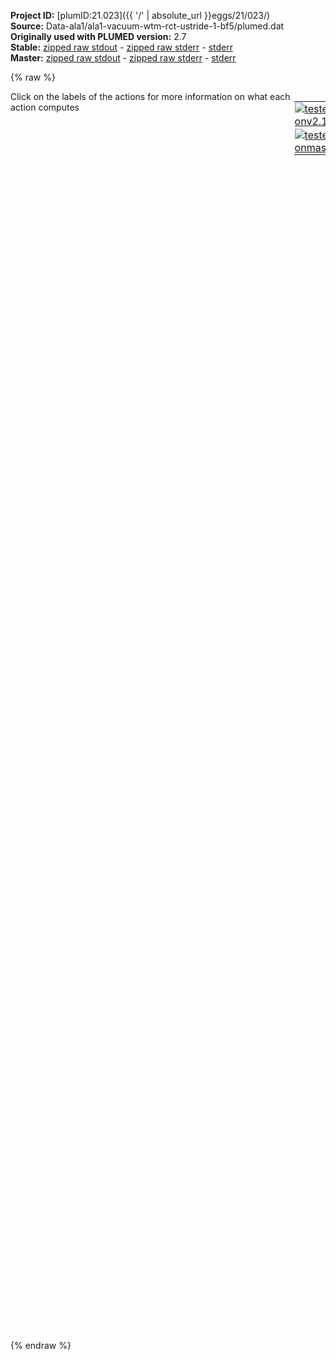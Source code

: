 **Project ID:** [plumID:21.023]({{ '/' | absolute_url }}eggs/21/023/)  
**Source:** Data-ala1/ala1-vacuum-wtm-rct-ustride-1-bf5/plumed.dat  
**Originally used with PLUMED version:** 2.7  
**Stable:** [zipped raw stdout](plumed.dat.plumed.stdout.txt.zip) - [zipped raw stderr](plumed.dat.plumed.stderr.txt.zip) - [stderr](plumed.dat.plumed.stderr)  
**Master:** [zipped raw stdout](plumed.dat.plumed_master.stdout.txt.zip) - [zipped raw stderr](plumed.dat.plumed_master.stderr.txt.zip) - [stderr](plumed.dat.plumed_master.stderr)  

{% raw %}
<div style="width: 100%; float:left">
<div style="width: 90%; float:left" id="value_details_data/Data-ala1/ala1-vacuum-wtm-rct-ustride-1-bf5/plumed.dat"> Click on the labels of the actions for more information on what each action computes </div>
<div style="width: 10%; float:left"><table><tr><td style="padding:1px"><a href="plumed.dat.plumed.stderr"><img src="https://img.shields.io/badge/v2.10-passing-green.svg" alt="tested onv2.10" /></a></td></tr><tr><td style="padding:1px"><a href="plumed.dat.plumed_master.stderr"><img src="https://img.shields.io/badge/master-passing-green.svg" alt="tested onmaster" /></a></td></tr></table></div></div>
<pre style="width=97%;">
<b name="data/Data-ala1/ala1-vacuum-wtm-rct-ustride-1-bf5/plumed.datenergy" onclick='showPath("data/Data-ala1/ala1-vacuum-wtm-rct-ustride-1-bf5/plumed.dat","data/Data-ala1/ala1-vacuum-wtm-rct-ustride-1-bf5/plumed.datenergy","data/Data-ala1/ala1-vacuum-wtm-rct-ustride-1-bf5/plumed.datenergy","black")'>energy</b><span style="display:none;" id="data/Data-ala1/ala1-vacuum-wtm-rct-ustride-1-bf5/plumed.datenergy">The ENERGY action with label <b>energy</b> calculates the following quantities:<table  align="center" frame="void" width="95%" cellpadding="5%"><tr><td width="5%"><b> Quantity </b>  </td><td width="5%"><b> Type </b>  </td><td><b> Description </b> </td></tr><tr><td width="5%">energy</td><td width="5%"><font color="black">scalar</font></td><td>the internal energy</td></tr></table></span>:   <span class="plumedtooltip" style="color:green">ENERGY<span class="right">Calculate the total potential energy of the simulation box. <a href="https://www.plumed.org/doc-master/user-doc/html/_e_n_e_r_g_y.html" style="color:green">More details</a><i></i></span></span>
<b name="data/Data-ala1/ala1-vacuum-wtm-rct-ustride-1-bf5/plumed.datphi" onclick='showPath("data/Data-ala1/ala1-vacuum-wtm-rct-ustride-1-bf5/plumed.dat","data/Data-ala1/ala1-vacuum-wtm-rct-ustride-1-bf5/plumed.datphi","data/Data-ala1/ala1-vacuum-wtm-rct-ustride-1-bf5/plumed.datphi","black")'>phi</b><span style="display:none;" id="data/Data-ala1/ala1-vacuum-wtm-rct-ustride-1-bf5/plumed.datphi">The TORSION action with label <b>phi</b> calculates the following quantities:<table  align="center" frame="void" width="95%" cellpadding="5%"><tr><td width="5%"><b> Quantity </b>  </td><td width="5%"><b> Type </b>  </td><td><b> Description </b> </td></tr><tr><td width="5%">phi</td><td width="5%"><font color="black">scalar</font></td><td>the TORSION involving these atoms</td></tr></table></span>:      <span class="plumedtooltip" style="color:green">TORSION<span class="right">Calculate a torsional angle. <a href="https://www.plumed.org/doc-master/user-doc/html/_t_o_r_s_i_o_n.html" style="color:green">More details</a><i></i></span></span> <span class="plumedtooltip">ATOMS<span class="right">the four atoms involved in the torsional angle<i></i></span></span>=5,7,9,15    <span class="plumedtooltip">NOPBC<span class="right"> ignore the periodic boundary conditions when calculating distances<i></i></span></span>
<b name="data/Data-ala1/ala1-vacuum-wtm-rct-ustride-1-bf5/plumed.datpsi" onclick='showPath("data/Data-ala1/ala1-vacuum-wtm-rct-ustride-1-bf5/plumed.dat","data/Data-ala1/ala1-vacuum-wtm-rct-ustride-1-bf5/plumed.datpsi","data/Data-ala1/ala1-vacuum-wtm-rct-ustride-1-bf5/plumed.datpsi","black")'>psi</b><span style="display:none;" id="data/Data-ala1/ala1-vacuum-wtm-rct-ustride-1-bf5/plumed.datpsi">The TORSION action with label <b>psi</b> calculates the following quantities:<table  align="center" frame="void" width="95%" cellpadding="5%"><tr><td width="5%"><b> Quantity </b>  </td><td width="5%"><b> Type </b>  </td><td><b> Description </b> </td></tr><tr><td width="5%">psi</td><td width="5%"><font color="black">scalar</font></td><td>the TORSION involving these atoms</td></tr></table></span>:      <span class="plumedtooltip" style="color:green">TORSION<span class="right">Calculate a torsional angle. <a href="https://www.plumed.org/doc-master/user-doc/html/_t_o_r_s_i_o_n.html" style="color:green">More details</a><i></i></span></span> <span class="plumedtooltip">ATOMS<span class="right">the four atoms involved in the torsional angle<i></i></span></span>=7,9,15,17   <span class="plumedtooltip">NOPBC<span class="right"> ignore the periodic boundary conditions when calculating distances<i></i></span></span>
<b name="data/Data-ala1/ala1-vacuum-wtm-rct-ustride-1-bf5/plumed.dattheta" onclick='showPath("data/Data-ala1/ala1-vacuum-wtm-rct-ustride-1-bf5/plumed.dat","data/Data-ala1/ala1-vacuum-wtm-rct-ustride-1-bf5/plumed.dattheta","data/Data-ala1/ala1-vacuum-wtm-rct-ustride-1-bf5/plumed.dattheta","black")'>theta</b><span style="display:none;" id="data/Data-ala1/ala1-vacuum-wtm-rct-ustride-1-bf5/plumed.dattheta">The TORSION action with label <b>theta</b> calculates the following quantities:<table  align="center" frame="void" width="95%" cellpadding="5%"><tr><td width="5%"><b> Quantity </b>  </td><td width="5%"><b> Type </b>  </td><td><b> Description </b> </td></tr><tr><td width="5%">theta</td><td width="5%"><font color="black">scalar</font></td><td>the TORSION involving these atoms</td></tr></table></span>:    <span class="plumedtooltip" style="color:green">TORSION<span class="right">Calculate a torsional angle. <a href="https://www.plumed.org/doc-master/user-doc/html/_t_o_r_s_i_o_n.html" style="color:green">More details</a><i></i></span></span> <span class="plumedtooltip">ATOMS<span class="right">the four atoms involved in the torsional angle<i></i></span></span>=6,5,7,9     <span class="plumedtooltip">NOPBC<span class="right"> ignore the periodic boundary conditions when calculating distances<i></i></span></span>
<b name="data/Data-ala1/ala1-vacuum-wtm-rct-ustride-1-bf5/plumed.datd1" onclick='showPath("data/Data-ala1/ala1-vacuum-wtm-rct-ustride-1-bf5/plumed.dat","data/Data-ala1/ala1-vacuum-wtm-rct-ustride-1-bf5/plumed.datd1","data/Data-ala1/ala1-vacuum-wtm-rct-ustride-1-bf5/plumed.datd1","black")'>d1</b><span style="display:none;" id="data/Data-ala1/ala1-vacuum-wtm-rct-ustride-1-bf5/plumed.datd1">The DISTANCE action with label <b>d1</b> calculates the following quantities:<table  align="center" frame="void" width="95%" cellpadding="5%"><tr><td width="5%"><b> Quantity </b>  </td><td width="5%"><b> Type </b>  </td><td><b> Description </b> </td></tr><tr><td width="5%">d1</td><td width="5%"><font color="black">scalar</font></td><td>the DISTANCE between this pair of atoms</td></tr></table></span>:       <span class="plumedtooltip" style="color:green">DISTANCE<span class="right">Calculate the distance between a pair of atoms. <a href="https://www.plumed.org/doc-master/user-doc/html/_d_i_s_t_a_n_c_e.html" style="color:green">More details</a><i></i></span></span> <span class="plumedtooltip">ATOMS<span class="right">the pair of atom that we are calculating the distance between<i></i></span></span>=2,5        <span class="plumedtooltip">NOPBC<span class="right"> ignore the periodic boundary conditions when calculating distances<i></i></span></span>
<b name="data/Data-ala1/ala1-vacuum-wtm-rct-ustride-1-bf5/plumed.datd2" onclick='showPath("data/Data-ala1/ala1-vacuum-wtm-rct-ustride-1-bf5/plumed.dat","data/Data-ala1/ala1-vacuum-wtm-rct-ustride-1-bf5/plumed.datd2","data/Data-ala1/ala1-vacuum-wtm-rct-ustride-1-bf5/plumed.datd2","black")'>d2</b><span style="display:none;" id="data/Data-ala1/ala1-vacuum-wtm-rct-ustride-1-bf5/plumed.datd2">The DISTANCE action with label <b>d2</b> calculates the following quantities:<table  align="center" frame="void" width="95%" cellpadding="5%"><tr><td width="5%"><b> Quantity </b>  </td><td width="5%"><b> Type </b>  </td><td><b> Description </b> </td></tr><tr><td width="5%">d2</td><td width="5%"><font color="black">scalar</font></td><td>the DISTANCE between this pair of atoms</td></tr></table></span>:       <span class="plumedtooltip" style="color:green">DISTANCE<span class="right">Calculate the distance between a pair of atoms. <a href="https://www.plumed.org/doc-master/user-doc/html/_d_i_s_t_a_n_c_e.html" style="color:green">More details</a><i></i></span></span> <span class="plumedtooltip">ATOMS<span class="right">the pair of atom that we are calculating the distance between<i></i></span></span>=2,6        <span class="plumedtooltip">NOPBC<span class="right"> ignore the periodic boundary conditions when calculating distances<i></i></span></span>
<b name="data/Data-ala1/ala1-vacuum-wtm-rct-ustride-1-bf5/plumed.datd3" onclick='showPath("data/Data-ala1/ala1-vacuum-wtm-rct-ustride-1-bf5/plumed.dat","data/Data-ala1/ala1-vacuum-wtm-rct-ustride-1-bf5/plumed.datd3","data/Data-ala1/ala1-vacuum-wtm-rct-ustride-1-bf5/plumed.datd3","black")'>d3</b><span style="display:none;" id="data/Data-ala1/ala1-vacuum-wtm-rct-ustride-1-bf5/plumed.datd3">The DISTANCE action with label <b>d3</b> calculates the following quantities:<table  align="center" frame="void" width="95%" cellpadding="5%"><tr><td width="5%"><b> Quantity </b>  </td><td width="5%"><b> Type </b>  </td><td><b> Description </b> </td></tr><tr><td width="5%">d3</td><td width="5%"><font color="black">scalar</font></td><td>the DISTANCE between this pair of atoms</td></tr></table></span>:       <span class="plumedtooltip" style="color:green">DISTANCE<span class="right">Calculate the distance between a pair of atoms. <a href="https://www.plumed.org/doc-master/user-doc/html/_d_i_s_t_a_n_c_e.html" style="color:green">More details</a><i></i></span></span> <span class="plumedtooltip">ATOMS<span class="right">the pair of atom that we are calculating the distance between<i></i></span></span>=2,7        <span class="plumedtooltip">NOPBC<span class="right"> ignore the periodic boundary conditions when calculating distances<i></i></span></span>
<b name="data/Data-ala1/ala1-vacuum-wtm-rct-ustride-1-bf5/plumed.datd4" onclick='showPath("data/Data-ala1/ala1-vacuum-wtm-rct-ustride-1-bf5/plumed.dat","data/Data-ala1/ala1-vacuum-wtm-rct-ustride-1-bf5/plumed.datd4","data/Data-ala1/ala1-vacuum-wtm-rct-ustride-1-bf5/plumed.datd4","black")'>d4</b><span style="display:none;" id="data/Data-ala1/ala1-vacuum-wtm-rct-ustride-1-bf5/plumed.datd4">The DISTANCE action with label <b>d4</b> calculates the following quantities:<table  align="center" frame="void" width="95%" cellpadding="5%"><tr><td width="5%"><b> Quantity </b>  </td><td width="5%"><b> Type </b>  </td><td><b> Description </b> </td></tr><tr><td width="5%">d4</td><td width="5%"><font color="black">scalar</font></td><td>the DISTANCE between this pair of atoms</td></tr></table></span>:       <span class="plumedtooltip" style="color:green">DISTANCE<span class="right">Calculate the distance between a pair of atoms. <a href="https://www.plumed.org/doc-master/user-doc/html/_d_i_s_t_a_n_c_e.html" style="color:green">More details</a><i></i></span></span> <span class="plumedtooltip">ATOMS<span class="right">the pair of atom that we are calculating the distance between<i></i></span></span>=2,9        <span class="plumedtooltip">NOPBC<span class="right"> ignore the periodic boundary conditions when calculating distances<i></i></span></span>
<b name="data/Data-ala1/ala1-vacuum-wtm-rct-ustride-1-bf5/plumed.datd5" onclick='showPath("data/Data-ala1/ala1-vacuum-wtm-rct-ustride-1-bf5/plumed.dat","data/Data-ala1/ala1-vacuum-wtm-rct-ustride-1-bf5/plumed.datd5","data/Data-ala1/ala1-vacuum-wtm-rct-ustride-1-bf5/plumed.datd5","black")'>d5</b><span style="display:none;" id="data/Data-ala1/ala1-vacuum-wtm-rct-ustride-1-bf5/plumed.datd5">The DISTANCE action with label <b>d5</b> calculates the following quantities:<table  align="center" frame="void" width="95%" cellpadding="5%"><tr><td width="5%"><b> Quantity </b>  </td><td width="5%"><b> Type </b>  </td><td><b> Description </b> </td></tr><tr><td width="5%">d5</td><td width="5%"><font color="black">scalar</font></td><td>the DISTANCE between this pair of atoms</td></tr></table></span>:       <span class="plumedtooltip" style="color:green">DISTANCE<span class="right">Calculate the distance between a pair of atoms. <a href="https://www.plumed.org/doc-master/user-doc/html/_d_i_s_t_a_n_c_e.html" style="color:green">More details</a><i></i></span></span> <span class="plumedtooltip">ATOMS<span class="right">the pair of atom that we are calculating the distance between<i></i></span></span>=2,11       <span class="plumedtooltip">NOPBC<span class="right"> ignore the periodic boundary conditions when calculating distances<i></i></span></span>
<b name="data/Data-ala1/ala1-vacuum-wtm-rct-ustride-1-bf5/plumed.datd6" onclick='showPath("data/Data-ala1/ala1-vacuum-wtm-rct-ustride-1-bf5/plumed.dat","data/Data-ala1/ala1-vacuum-wtm-rct-ustride-1-bf5/plumed.datd6","data/Data-ala1/ala1-vacuum-wtm-rct-ustride-1-bf5/plumed.datd6","black")'>d6</b><span style="display:none;" id="data/Data-ala1/ala1-vacuum-wtm-rct-ustride-1-bf5/plumed.datd6">The DISTANCE action with label <b>d6</b> calculates the following quantities:<table  align="center" frame="void" width="95%" cellpadding="5%"><tr><td width="5%"><b> Quantity </b>  </td><td width="5%"><b> Type </b>  </td><td><b> Description </b> </td></tr><tr><td width="5%">d6</td><td width="5%"><font color="black">scalar</font></td><td>the DISTANCE between this pair of atoms</td></tr></table></span>:       <span class="plumedtooltip" style="color:green">DISTANCE<span class="right">Calculate the distance between a pair of atoms. <a href="https://www.plumed.org/doc-master/user-doc/html/_d_i_s_t_a_n_c_e.html" style="color:green">More details</a><i></i></span></span> <span class="plumedtooltip">ATOMS<span class="right">the pair of atom that we are calculating the distance between<i></i></span></span>=2,15       <span class="plumedtooltip">NOPBC<span class="right"> ignore the periodic boundary conditions when calculating distances<i></i></span></span>
<b name="data/Data-ala1/ala1-vacuum-wtm-rct-ustride-1-bf5/plumed.datd7" onclick='showPath("data/Data-ala1/ala1-vacuum-wtm-rct-ustride-1-bf5/plumed.dat","data/Data-ala1/ala1-vacuum-wtm-rct-ustride-1-bf5/plumed.datd7","data/Data-ala1/ala1-vacuum-wtm-rct-ustride-1-bf5/plumed.datd7","black")'>d7</b><span style="display:none;" id="data/Data-ala1/ala1-vacuum-wtm-rct-ustride-1-bf5/plumed.datd7">The DISTANCE action with label <b>d7</b> calculates the following quantities:<table  align="center" frame="void" width="95%" cellpadding="5%"><tr><td width="5%"><b> Quantity </b>  </td><td width="5%"><b> Type </b>  </td><td><b> Description </b> </td></tr><tr><td width="5%">d7</td><td width="5%"><font color="black">scalar</font></td><td>the DISTANCE between this pair of atoms</td></tr></table></span>:       <span class="plumedtooltip" style="color:green">DISTANCE<span class="right">Calculate the distance between a pair of atoms. <a href="https://www.plumed.org/doc-master/user-doc/html/_d_i_s_t_a_n_c_e.html" style="color:green">More details</a><i></i></span></span> <span class="plumedtooltip">ATOMS<span class="right">the pair of atom that we are calculating the distance between<i></i></span></span>=2,16       <span class="plumedtooltip">NOPBC<span class="right"> ignore the periodic boundary conditions when calculating distances<i></i></span></span>
<b name="data/Data-ala1/ala1-vacuum-wtm-rct-ustride-1-bf5/plumed.datd8" onclick='showPath("data/Data-ala1/ala1-vacuum-wtm-rct-ustride-1-bf5/plumed.dat","data/Data-ala1/ala1-vacuum-wtm-rct-ustride-1-bf5/plumed.datd8","data/Data-ala1/ala1-vacuum-wtm-rct-ustride-1-bf5/plumed.datd8","black")'>d8</b><span style="display:none;" id="data/Data-ala1/ala1-vacuum-wtm-rct-ustride-1-bf5/plumed.datd8">The DISTANCE action with label <b>d8</b> calculates the following quantities:<table  align="center" frame="void" width="95%" cellpadding="5%"><tr><td width="5%"><b> Quantity </b>  </td><td width="5%"><b> Type </b>  </td><td><b> Description </b> </td></tr><tr><td width="5%">d8</td><td width="5%"><font color="black">scalar</font></td><td>the DISTANCE between this pair of atoms</td></tr></table></span>:       <span class="plumedtooltip" style="color:green">DISTANCE<span class="right">Calculate the distance between a pair of atoms. <a href="https://www.plumed.org/doc-master/user-doc/html/_d_i_s_t_a_n_c_e.html" style="color:green">More details</a><i></i></span></span> <span class="plumedtooltip">ATOMS<span class="right">the pair of atom that we are calculating the distance between<i></i></span></span>=2,17       <span class="plumedtooltip">NOPBC<span class="right"> ignore the periodic boundary conditions when calculating distances<i></i></span></span>
<b name="data/Data-ala1/ala1-vacuum-wtm-rct-ustride-1-bf5/plumed.datd9" onclick='showPath("data/Data-ala1/ala1-vacuum-wtm-rct-ustride-1-bf5/plumed.dat","data/Data-ala1/ala1-vacuum-wtm-rct-ustride-1-bf5/plumed.datd9","data/Data-ala1/ala1-vacuum-wtm-rct-ustride-1-bf5/plumed.datd9","black")'>d9</b><span style="display:none;" id="data/Data-ala1/ala1-vacuum-wtm-rct-ustride-1-bf5/plumed.datd9">The DISTANCE action with label <b>d9</b> calculates the following quantities:<table  align="center" frame="void" width="95%" cellpadding="5%"><tr><td width="5%"><b> Quantity </b>  </td><td width="5%"><b> Type </b>  </td><td><b> Description </b> </td></tr><tr><td width="5%">d9</td><td width="5%"><font color="black">scalar</font></td><td>the DISTANCE between this pair of atoms</td></tr></table></span>:       <span class="plumedtooltip" style="color:green">DISTANCE<span class="right">Calculate the distance between a pair of atoms. <a href="https://www.plumed.org/doc-master/user-doc/html/_d_i_s_t_a_n_c_e.html" style="color:green">More details</a><i></i></span></span> <span class="plumedtooltip">ATOMS<span class="right">the pair of atom that we are calculating the distance between<i></i></span></span>=2,19       <span class="plumedtooltip">NOPBC<span class="right"> ignore the periodic boundary conditions when calculating distances<i></i></span></span>
<b name="data/Data-ala1/ala1-vacuum-wtm-rct-ustride-1-bf5/plumed.datd10" onclick='showPath("data/Data-ala1/ala1-vacuum-wtm-rct-ustride-1-bf5/plumed.dat","data/Data-ala1/ala1-vacuum-wtm-rct-ustride-1-bf5/plumed.datd10","data/Data-ala1/ala1-vacuum-wtm-rct-ustride-1-bf5/plumed.datd10","black")'>d10</b><span style="display:none;" id="data/Data-ala1/ala1-vacuum-wtm-rct-ustride-1-bf5/plumed.datd10">The DISTANCE action with label <b>d10</b> calculates the following quantities:<table  align="center" frame="void" width="95%" cellpadding="5%"><tr><td width="5%"><b> Quantity </b>  </td><td width="5%"><b> Type </b>  </td><td><b> Description </b> </td></tr><tr><td width="5%">d10</td><td width="5%"><font color="black">scalar</font></td><td>the DISTANCE between this pair of atoms</td></tr></table></span>:      <span class="plumedtooltip" style="color:green">DISTANCE<span class="right">Calculate the distance between a pair of atoms. <a href="https://www.plumed.org/doc-master/user-doc/html/_d_i_s_t_a_n_c_e.html" style="color:green">More details</a><i></i></span></span> <span class="plumedtooltip">ATOMS<span class="right">the pair of atom that we are calculating the distance between<i></i></span></span>=5,6        <span class="plumedtooltip">NOPBC<span class="right"> ignore the periodic boundary conditions when calculating distances<i></i></span></span>
<b name="data/Data-ala1/ala1-vacuum-wtm-rct-ustride-1-bf5/plumed.datd11" onclick='showPath("data/Data-ala1/ala1-vacuum-wtm-rct-ustride-1-bf5/plumed.dat","data/Data-ala1/ala1-vacuum-wtm-rct-ustride-1-bf5/plumed.datd11","data/Data-ala1/ala1-vacuum-wtm-rct-ustride-1-bf5/plumed.datd11","black")'>d11</b><span style="display:none;" id="data/Data-ala1/ala1-vacuum-wtm-rct-ustride-1-bf5/plumed.datd11">The DISTANCE action with label <b>d11</b> calculates the following quantities:<table  align="center" frame="void" width="95%" cellpadding="5%"><tr><td width="5%"><b> Quantity </b>  </td><td width="5%"><b> Type </b>  </td><td><b> Description </b> </td></tr><tr><td width="5%">d11</td><td width="5%"><font color="black">scalar</font></td><td>the DISTANCE between this pair of atoms</td></tr></table></span>:      <span class="plumedtooltip" style="color:green">DISTANCE<span class="right">Calculate the distance between a pair of atoms. <a href="https://www.plumed.org/doc-master/user-doc/html/_d_i_s_t_a_n_c_e.html" style="color:green">More details</a><i></i></span></span> <span class="plumedtooltip">ATOMS<span class="right">the pair of atom that we are calculating the distance between<i></i></span></span>=5,7        <span class="plumedtooltip">NOPBC<span class="right"> ignore the periodic boundary conditions when calculating distances<i></i></span></span>
<b name="data/Data-ala1/ala1-vacuum-wtm-rct-ustride-1-bf5/plumed.datd12" onclick='showPath("data/Data-ala1/ala1-vacuum-wtm-rct-ustride-1-bf5/plumed.dat","data/Data-ala1/ala1-vacuum-wtm-rct-ustride-1-bf5/plumed.datd12","data/Data-ala1/ala1-vacuum-wtm-rct-ustride-1-bf5/plumed.datd12","black")'>d12</b><span style="display:none;" id="data/Data-ala1/ala1-vacuum-wtm-rct-ustride-1-bf5/plumed.datd12">The DISTANCE action with label <b>d12</b> calculates the following quantities:<table  align="center" frame="void" width="95%" cellpadding="5%"><tr><td width="5%"><b> Quantity </b>  </td><td width="5%"><b> Type </b>  </td><td><b> Description </b> </td></tr><tr><td width="5%">d12</td><td width="5%"><font color="black">scalar</font></td><td>the DISTANCE between this pair of atoms</td></tr></table></span>:      <span class="plumedtooltip" style="color:green">DISTANCE<span class="right">Calculate the distance between a pair of atoms. <a href="https://www.plumed.org/doc-master/user-doc/html/_d_i_s_t_a_n_c_e.html" style="color:green">More details</a><i></i></span></span> <span class="plumedtooltip">ATOMS<span class="right">the pair of atom that we are calculating the distance between<i></i></span></span>=5,9        <span class="plumedtooltip">NOPBC<span class="right"> ignore the periodic boundary conditions when calculating distances<i></i></span></span>
<b name="data/Data-ala1/ala1-vacuum-wtm-rct-ustride-1-bf5/plumed.datd13" onclick='showPath("data/Data-ala1/ala1-vacuum-wtm-rct-ustride-1-bf5/plumed.dat","data/Data-ala1/ala1-vacuum-wtm-rct-ustride-1-bf5/plumed.datd13","data/Data-ala1/ala1-vacuum-wtm-rct-ustride-1-bf5/plumed.datd13","black")'>d13</b><span style="display:none;" id="data/Data-ala1/ala1-vacuum-wtm-rct-ustride-1-bf5/plumed.datd13">The DISTANCE action with label <b>d13</b> calculates the following quantities:<table  align="center" frame="void" width="95%" cellpadding="5%"><tr><td width="5%"><b> Quantity </b>  </td><td width="5%"><b> Type </b>  </td><td><b> Description </b> </td></tr><tr><td width="5%">d13</td><td width="5%"><font color="black">scalar</font></td><td>the DISTANCE between this pair of atoms</td></tr></table></span>:      <span class="plumedtooltip" style="color:green">DISTANCE<span class="right">Calculate the distance between a pair of atoms. <a href="https://www.plumed.org/doc-master/user-doc/html/_d_i_s_t_a_n_c_e.html" style="color:green">More details</a><i></i></span></span> <span class="plumedtooltip">ATOMS<span class="right">the pair of atom that we are calculating the distance between<i></i></span></span>=5,11       <span class="plumedtooltip">NOPBC<span class="right"> ignore the periodic boundary conditions when calculating distances<i></i></span></span>
<b name="data/Data-ala1/ala1-vacuum-wtm-rct-ustride-1-bf5/plumed.datd14" onclick='showPath("data/Data-ala1/ala1-vacuum-wtm-rct-ustride-1-bf5/plumed.dat","data/Data-ala1/ala1-vacuum-wtm-rct-ustride-1-bf5/plumed.datd14","data/Data-ala1/ala1-vacuum-wtm-rct-ustride-1-bf5/plumed.datd14","black")'>d14</b><span style="display:none;" id="data/Data-ala1/ala1-vacuum-wtm-rct-ustride-1-bf5/plumed.datd14">The DISTANCE action with label <b>d14</b> calculates the following quantities:<table  align="center" frame="void" width="95%" cellpadding="5%"><tr><td width="5%"><b> Quantity </b>  </td><td width="5%"><b> Type </b>  </td><td><b> Description </b> </td></tr><tr><td width="5%">d14</td><td width="5%"><font color="black">scalar</font></td><td>the DISTANCE between this pair of atoms</td></tr></table></span>:      <span class="plumedtooltip" style="color:green">DISTANCE<span class="right">Calculate the distance between a pair of atoms. <a href="https://www.plumed.org/doc-master/user-doc/html/_d_i_s_t_a_n_c_e.html" style="color:green">More details</a><i></i></span></span> <span class="plumedtooltip">ATOMS<span class="right">the pair of atom that we are calculating the distance between<i></i></span></span>=5,15       <span class="plumedtooltip">NOPBC<span class="right"> ignore the periodic boundary conditions when calculating distances<i></i></span></span>
<b name="data/Data-ala1/ala1-vacuum-wtm-rct-ustride-1-bf5/plumed.datd15" onclick='showPath("data/Data-ala1/ala1-vacuum-wtm-rct-ustride-1-bf5/plumed.dat","data/Data-ala1/ala1-vacuum-wtm-rct-ustride-1-bf5/plumed.datd15","data/Data-ala1/ala1-vacuum-wtm-rct-ustride-1-bf5/plumed.datd15","black")'>d15</b><span style="display:none;" id="data/Data-ala1/ala1-vacuum-wtm-rct-ustride-1-bf5/plumed.datd15">The DISTANCE action with label <b>d15</b> calculates the following quantities:<table  align="center" frame="void" width="95%" cellpadding="5%"><tr><td width="5%"><b> Quantity </b>  </td><td width="5%"><b> Type </b>  </td><td><b> Description </b> </td></tr><tr><td width="5%">d15</td><td width="5%"><font color="black">scalar</font></td><td>the DISTANCE between this pair of atoms</td></tr></table></span>:      <span class="plumedtooltip" style="color:green">DISTANCE<span class="right">Calculate the distance between a pair of atoms. <a href="https://www.plumed.org/doc-master/user-doc/html/_d_i_s_t_a_n_c_e.html" style="color:green">More details</a><i></i></span></span> <span class="plumedtooltip">ATOMS<span class="right">the pair of atom that we are calculating the distance between<i></i></span></span>=5,16       <span class="plumedtooltip">NOPBC<span class="right"> ignore the periodic boundary conditions when calculating distances<i></i></span></span>
<b name="data/Data-ala1/ala1-vacuum-wtm-rct-ustride-1-bf5/plumed.datd16" onclick='showPath("data/Data-ala1/ala1-vacuum-wtm-rct-ustride-1-bf5/plumed.dat","data/Data-ala1/ala1-vacuum-wtm-rct-ustride-1-bf5/plumed.datd16","data/Data-ala1/ala1-vacuum-wtm-rct-ustride-1-bf5/plumed.datd16","black")'>d16</b><span style="display:none;" id="data/Data-ala1/ala1-vacuum-wtm-rct-ustride-1-bf5/plumed.datd16">The DISTANCE action with label <b>d16</b> calculates the following quantities:<table  align="center" frame="void" width="95%" cellpadding="5%"><tr><td width="5%"><b> Quantity </b>  </td><td width="5%"><b> Type </b>  </td><td><b> Description </b> </td></tr><tr><td width="5%">d16</td><td width="5%"><font color="black">scalar</font></td><td>the DISTANCE between this pair of atoms</td></tr></table></span>:      <span class="plumedtooltip" style="color:green">DISTANCE<span class="right">Calculate the distance between a pair of atoms. <a href="https://www.plumed.org/doc-master/user-doc/html/_d_i_s_t_a_n_c_e.html" style="color:green">More details</a><i></i></span></span> <span class="plumedtooltip">ATOMS<span class="right">the pair of atom that we are calculating the distance between<i></i></span></span>=5,17       <span class="plumedtooltip">NOPBC<span class="right"> ignore the periodic boundary conditions when calculating distances<i></i></span></span>
<b name="data/Data-ala1/ala1-vacuum-wtm-rct-ustride-1-bf5/plumed.datd17" onclick='showPath("data/Data-ala1/ala1-vacuum-wtm-rct-ustride-1-bf5/plumed.dat","data/Data-ala1/ala1-vacuum-wtm-rct-ustride-1-bf5/plumed.datd17","data/Data-ala1/ala1-vacuum-wtm-rct-ustride-1-bf5/plumed.datd17","black")'>d17</b><span style="display:none;" id="data/Data-ala1/ala1-vacuum-wtm-rct-ustride-1-bf5/plumed.datd17">The DISTANCE action with label <b>d17</b> calculates the following quantities:<table  align="center" frame="void" width="95%" cellpadding="5%"><tr><td width="5%"><b> Quantity </b>  </td><td width="5%"><b> Type </b>  </td><td><b> Description </b> </td></tr><tr><td width="5%">d17</td><td width="5%"><font color="black">scalar</font></td><td>the DISTANCE between this pair of atoms</td></tr></table></span>:      <span class="plumedtooltip" style="color:green">DISTANCE<span class="right">Calculate the distance between a pair of atoms. <a href="https://www.plumed.org/doc-master/user-doc/html/_d_i_s_t_a_n_c_e.html" style="color:green">More details</a><i></i></span></span> <span class="plumedtooltip">ATOMS<span class="right">the pair of atom that we are calculating the distance between<i></i></span></span>=5,19       <span class="plumedtooltip">NOPBC<span class="right"> ignore the periodic boundary conditions when calculating distances<i></i></span></span>
<b name="data/Data-ala1/ala1-vacuum-wtm-rct-ustride-1-bf5/plumed.datd18" onclick='showPath("data/Data-ala1/ala1-vacuum-wtm-rct-ustride-1-bf5/plumed.dat","data/Data-ala1/ala1-vacuum-wtm-rct-ustride-1-bf5/plumed.datd18","data/Data-ala1/ala1-vacuum-wtm-rct-ustride-1-bf5/plumed.datd18","black")'>d18</b><span style="display:none;" id="data/Data-ala1/ala1-vacuum-wtm-rct-ustride-1-bf5/plumed.datd18">The DISTANCE action with label <b>d18</b> calculates the following quantities:<table  align="center" frame="void" width="95%" cellpadding="5%"><tr><td width="5%"><b> Quantity </b>  </td><td width="5%"><b> Type </b>  </td><td><b> Description </b> </td></tr><tr><td width="5%">d18</td><td width="5%"><font color="black">scalar</font></td><td>the DISTANCE between this pair of atoms</td></tr></table></span>:      <span class="plumedtooltip" style="color:green">DISTANCE<span class="right">Calculate the distance between a pair of atoms. <a href="https://www.plumed.org/doc-master/user-doc/html/_d_i_s_t_a_n_c_e.html" style="color:green">More details</a><i></i></span></span> <span class="plumedtooltip">ATOMS<span class="right">the pair of atom that we are calculating the distance between<i></i></span></span>=6,7        <span class="plumedtooltip">NOPBC<span class="right"> ignore the periodic boundary conditions when calculating distances<i></i></span></span>
<b name="data/Data-ala1/ala1-vacuum-wtm-rct-ustride-1-bf5/plumed.datd19" onclick='showPath("data/Data-ala1/ala1-vacuum-wtm-rct-ustride-1-bf5/plumed.dat","data/Data-ala1/ala1-vacuum-wtm-rct-ustride-1-bf5/plumed.datd19","data/Data-ala1/ala1-vacuum-wtm-rct-ustride-1-bf5/plumed.datd19","black")'>d19</b><span style="display:none;" id="data/Data-ala1/ala1-vacuum-wtm-rct-ustride-1-bf5/plumed.datd19">The DISTANCE action with label <b>d19</b> calculates the following quantities:<table  align="center" frame="void" width="95%" cellpadding="5%"><tr><td width="5%"><b> Quantity </b>  </td><td width="5%"><b> Type </b>  </td><td><b> Description </b> </td></tr><tr><td width="5%">d19</td><td width="5%"><font color="black">scalar</font></td><td>the DISTANCE between this pair of atoms</td></tr></table></span>:      <span class="plumedtooltip" style="color:green">DISTANCE<span class="right">Calculate the distance between a pair of atoms. <a href="https://www.plumed.org/doc-master/user-doc/html/_d_i_s_t_a_n_c_e.html" style="color:green">More details</a><i></i></span></span> <span class="plumedtooltip">ATOMS<span class="right">the pair of atom that we are calculating the distance between<i></i></span></span>=6,9        <span class="plumedtooltip">NOPBC<span class="right"> ignore the periodic boundary conditions when calculating distances<i></i></span></span>
<b name="data/Data-ala1/ala1-vacuum-wtm-rct-ustride-1-bf5/plumed.datd20" onclick='showPath("data/Data-ala1/ala1-vacuum-wtm-rct-ustride-1-bf5/plumed.dat","data/Data-ala1/ala1-vacuum-wtm-rct-ustride-1-bf5/plumed.datd20","data/Data-ala1/ala1-vacuum-wtm-rct-ustride-1-bf5/plumed.datd20","black")'>d20</b><span style="display:none;" id="data/Data-ala1/ala1-vacuum-wtm-rct-ustride-1-bf5/plumed.datd20">The DISTANCE action with label <b>d20</b> calculates the following quantities:<table  align="center" frame="void" width="95%" cellpadding="5%"><tr><td width="5%"><b> Quantity </b>  </td><td width="5%"><b> Type </b>  </td><td><b> Description </b> </td></tr><tr><td width="5%">d20</td><td width="5%"><font color="black">scalar</font></td><td>the DISTANCE between this pair of atoms</td></tr></table></span>:      <span class="plumedtooltip" style="color:green">DISTANCE<span class="right">Calculate the distance between a pair of atoms. <a href="https://www.plumed.org/doc-master/user-doc/html/_d_i_s_t_a_n_c_e.html" style="color:green">More details</a><i></i></span></span> <span class="plumedtooltip">ATOMS<span class="right">the pair of atom that we are calculating the distance between<i></i></span></span>=6,11       <span class="plumedtooltip">NOPBC<span class="right"> ignore the periodic boundary conditions when calculating distances<i></i></span></span>
<b name="data/Data-ala1/ala1-vacuum-wtm-rct-ustride-1-bf5/plumed.datd21" onclick='showPath("data/Data-ala1/ala1-vacuum-wtm-rct-ustride-1-bf5/plumed.dat","data/Data-ala1/ala1-vacuum-wtm-rct-ustride-1-bf5/plumed.datd21","data/Data-ala1/ala1-vacuum-wtm-rct-ustride-1-bf5/plumed.datd21","black")'>d21</b><span style="display:none;" id="data/Data-ala1/ala1-vacuum-wtm-rct-ustride-1-bf5/plumed.datd21">The DISTANCE action with label <b>d21</b> calculates the following quantities:<table  align="center" frame="void" width="95%" cellpadding="5%"><tr><td width="5%"><b> Quantity </b>  </td><td width="5%"><b> Type </b>  </td><td><b> Description </b> </td></tr><tr><td width="5%">d21</td><td width="5%"><font color="black">scalar</font></td><td>the DISTANCE between this pair of atoms</td></tr></table></span>:      <span class="plumedtooltip" style="color:green">DISTANCE<span class="right">Calculate the distance between a pair of atoms. <a href="https://www.plumed.org/doc-master/user-doc/html/_d_i_s_t_a_n_c_e.html" style="color:green">More details</a><i></i></span></span> <span class="plumedtooltip">ATOMS<span class="right">the pair of atom that we are calculating the distance between<i></i></span></span>=6,15       <span class="plumedtooltip">NOPBC<span class="right"> ignore the periodic boundary conditions when calculating distances<i></i></span></span>
<b name="data/Data-ala1/ala1-vacuum-wtm-rct-ustride-1-bf5/plumed.datd22" onclick='showPath("data/Data-ala1/ala1-vacuum-wtm-rct-ustride-1-bf5/plumed.dat","data/Data-ala1/ala1-vacuum-wtm-rct-ustride-1-bf5/plumed.datd22","data/Data-ala1/ala1-vacuum-wtm-rct-ustride-1-bf5/plumed.datd22","black")'>d22</b><span style="display:none;" id="data/Data-ala1/ala1-vacuum-wtm-rct-ustride-1-bf5/plumed.datd22">The DISTANCE action with label <b>d22</b> calculates the following quantities:<table  align="center" frame="void" width="95%" cellpadding="5%"><tr><td width="5%"><b> Quantity </b>  </td><td width="5%"><b> Type </b>  </td><td><b> Description </b> </td></tr><tr><td width="5%">d22</td><td width="5%"><font color="black">scalar</font></td><td>the DISTANCE between this pair of atoms</td></tr></table></span>:      <span class="plumedtooltip" style="color:green">DISTANCE<span class="right">Calculate the distance between a pair of atoms. <a href="https://www.plumed.org/doc-master/user-doc/html/_d_i_s_t_a_n_c_e.html" style="color:green">More details</a><i></i></span></span> <span class="plumedtooltip">ATOMS<span class="right">the pair of atom that we are calculating the distance between<i></i></span></span>=6,16       <span class="plumedtooltip">NOPBC<span class="right"> ignore the periodic boundary conditions when calculating distances<i></i></span></span>
<b name="data/Data-ala1/ala1-vacuum-wtm-rct-ustride-1-bf5/plumed.datd23" onclick='showPath("data/Data-ala1/ala1-vacuum-wtm-rct-ustride-1-bf5/plumed.dat","data/Data-ala1/ala1-vacuum-wtm-rct-ustride-1-bf5/plumed.datd23","data/Data-ala1/ala1-vacuum-wtm-rct-ustride-1-bf5/plumed.datd23","black")'>d23</b><span style="display:none;" id="data/Data-ala1/ala1-vacuum-wtm-rct-ustride-1-bf5/plumed.datd23">The DISTANCE action with label <b>d23</b> calculates the following quantities:<table  align="center" frame="void" width="95%" cellpadding="5%"><tr><td width="5%"><b> Quantity </b>  </td><td width="5%"><b> Type </b>  </td><td><b> Description </b> </td></tr><tr><td width="5%">d23</td><td width="5%"><font color="black">scalar</font></td><td>the DISTANCE between this pair of atoms</td></tr></table></span>:      <span class="plumedtooltip" style="color:green">DISTANCE<span class="right">Calculate the distance between a pair of atoms. <a href="https://www.plumed.org/doc-master/user-doc/html/_d_i_s_t_a_n_c_e.html" style="color:green">More details</a><i></i></span></span> <span class="plumedtooltip">ATOMS<span class="right">the pair of atom that we are calculating the distance between<i></i></span></span>=6,17       <span class="plumedtooltip">NOPBC<span class="right"> ignore the periodic boundary conditions when calculating distances<i></i></span></span>
<b name="data/Data-ala1/ala1-vacuum-wtm-rct-ustride-1-bf5/plumed.datd24" onclick='showPath("data/Data-ala1/ala1-vacuum-wtm-rct-ustride-1-bf5/plumed.dat","data/Data-ala1/ala1-vacuum-wtm-rct-ustride-1-bf5/plumed.datd24","data/Data-ala1/ala1-vacuum-wtm-rct-ustride-1-bf5/plumed.datd24","black")'>d24</b><span style="display:none;" id="data/Data-ala1/ala1-vacuum-wtm-rct-ustride-1-bf5/plumed.datd24">The DISTANCE action with label <b>d24</b> calculates the following quantities:<table  align="center" frame="void" width="95%" cellpadding="5%"><tr><td width="5%"><b> Quantity </b>  </td><td width="5%"><b> Type </b>  </td><td><b> Description </b> </td></tr><tr><td width="5%">d24</td><td width="5%"><font color="black">scalar</font></td><td>the DISTANCE between this pair of atoms</td></tr></table></span>:      <span class="plumedtooltip" style="color:green">DISTANCE<span class="right">Calculate the distance between a pair of atoms. <a href="https://www.plumed.org/doc-master/user-doc/html/_d_i_s_t_a_n_c_e.html" style="color:green">More details</a><i></i></span></span> <span class="plumedtooltip">ATOMS<span class="right">the pair of atom that we are calculating the distance between<i></i></span></span>=6,19       <span class="plumedtooltip">NOPBC<span class="right"> ignore the periodic boundary conditions when calculating distances<i></i></span></span>
<b name="data/Data-ala1/ala1-vacuum-wtm-rct-ustride-1-bf5/plumed.datd25" onclick='showPath("data/Data-ala1/ala1-vacuum-wtm-rct-ustride-1-bf5/plumed.dat","data/Data-ala1/ala1-vacuum-wtm-rct-ustride-1-bf5/plumed.datd25","data/Data-ala1/ala1-vacuum-wtm-rct-ustride-1-bf5/plumed.datd25","black")'>d25</b><span style="display:none;" id="data/Data-ala1/ala1-vacuum-wtm-rct-ustride-1-bf5/plumed.datd25">The DISTANCE action with label <b>d25</b> calculates the following quantities:<table  align="center" frame="void" width="95%" cellpadding="5%"><tr><td width="5%"><b> Quantity </b>  </td><td width="5%"><b> Type </b>  </td><td><b> Description </b> </td></tr><tr><td width="5%">d25</td><td width="5%"><font color="black">scalar</font></td><td>the DISTANCE between this pair of atoms</td></tr></table></span>:      <span class="plumedtooltip" style="color:green">DISTANCE<span class="right">Calculate the distance between a pair of atoms. <a href="https://www.plumed.org/doc-master/user-doc/html/_d_i_s_t_a_n_c_e.html" style="color:green">More details</a><i></i></span></span> <span class="plumedtooltip">ATOMS<span class="right">the pair of atom that we are calculating the distance between<i></i></span></span>=7,9        <span class="plumedtooltip">NOPBC<span class="right"> ignore the periodic boundary conditions when calculating distances<i></i></span></span>
<b name="data/Data-ala1/ala1-vacuum-wtm-rct-ustride-1-bf5/plumed.datd26" onclick='showPath("data/Data-ala1/ala1-vacuum-wtm-rct-ustride-1-bf5/plumed.dat","data/Data-ala1/ala1-vacuum-wtm-rct-ustride-1-bf5/plumed.datd26","data/Data-ala1/ala1-vacuum-wtm-rct-ustride-1-bf5/plumed.datd26","black")'>d26</b><span style="display:none;" id="data/Data-ala1/ala1-vacuum-wtm-rct-ustride-1-bf5/plumed.datd26">The DISTANCE action with label <b>d26</b> calculates the following quantities:<table  align="center" frame="void" width="95%" cellpadding="5%"><tr><td width="5%"><b> Quantity </b>  </td><td width="5%"><b> Type </b>  </td><td><b> Description </b> </td></tr><tr><td width="5%">d26</td><td width="5%"><font color="black">scalar</font></td><td>the DISTANCE between this pair of atoms</td></tr></table></span>:      <span class="plumedtooltip" style="color:green">DISTANCE<span class="right">Calculate the distance between a pair of atoms. <a href="https://www.plumed.org/doc-master/user-doc/html/_d_i_s_t_a_n_c_e.html" style="color:green">More details</a><i></i></span></span> <span class="plumedtooltip">ATOMS<span class="right">the pair of atom that we are calculating the distance between<i></i></span></span>=7,11       <span class="plumedtooltip">NOPBC<span class="right"> ignore the periodic boundary conditions when calculating distances<i></i></span></span>
<b name="data/Data-ala1/ala1-vacuum-wtm-rct-ustride-1-bf5/plumed.datd27" onclick='showPath("data/Data-ala1/ala1-vacuum-wtm-rct-ustride-1-bf5/plumed.dat","data/Data-ala1/ala1-vacuum-wtm-rct-ustride-1-bf5/plumed.datd27","data/Data-ala1/ala1-vacuum-wtm-rct-ustride-1-bf5/plumed.datd27","black")'>d27</b><span style="display:none;" id="data/Data-ala1/ala1-vacuum-wtm-rct-ustride-1-bf5/plumed.datd27">The DISTANCE action with label <b>d27</b> calculates the following quantities:<table  align="center" frame="void" width="95%" cellpadding="5%"><tr><td width="5%"><b> Quantity </b>  </td><td width="5%"><b> Type </b>  </td><td><b> Description </b> </td></tr><tr><td width="5%">d27</td><td width="5%"><font color="black">scalar</font></td><td>the DISTANCE between this pair of atoms</td></tr></table></span>:      <span class="plumedtooltip" style="color:green">DISTANCE<span class="right">Calculate the distance between a pair of atoms. <a href="https://www.plumed.org/doc-master/user-doc/html/_d_i_s_t_a_n_c_e.html" style="color:green">More details</a><i></i></span></span> <span class="plumedtooltip">ATOMS<span class="right">the pair of atom that we are calculating the distance between<i></i></span></span>=7,15       <span class="plumedtooltip">NOPBC<span class="right"> ignore the periodic boundary conditions when calculating distances<i></i></span></span>
<b name="data/Data-ala1/ala1-vacuum-wtm-rct-ustride-1-bf5/plumed.datd28" onclick='showPath("data/Data-ala1/ala1-vacuum-wtm-rct-ustride-1-bf5/plumed.dat","data/Data-ala1/ala1-vacuum-wtm-rct-ustride-1-bf5/plumed.datd28","data/Data-ala1/ala1-vacuum-wtm-rct-ustride-1-bf5/plumed.datd28","black")'>d28</b><span style="display:none;" id="data/Data-ala1/ala1-vacuum-wtm-rct-ustride-1-bf5/plumed.datd28">The DISTANCE action with label <b>d28</b> calculates the following quantities:<table  align="center" frame="void" width="95%" cellpadding="5%"><tr><td width="5%"><b> Quantity </b>  </td><td width="5%"><b> Type </b>  </td><td><b> Description </b> </td></tr><tr><td width="5%">d28</td><td width="5%"><font color="black">scalar</font></td><td>the DISTANCE between this pair of atoms</td></tr></table></span>:      <span class="plumedtooltip" style="color:green">DISTANCE<span class="right">Calculate the distance between a pair of atoms. <a href="https://www.plumed.org/doc-master/user-doc/html/_d_i_s_t_a_n_c_e.html" style="color:green">More details</a><i></i></span></span> <span class="plumedtooltip">ATOMS<span class="right">the pair of atom that we are calculating the distance between<i></i></span></span>=7,16       <span class="plumedtooltip">NOPBC<span class="right"> ignore the periodic boundary conditions when calculating distances<i></i></span></span>
<b name="data/Data-ala1/ala1-vacuum-wtm-rct-ustride-1-bf5/plumed.datd29" onclick='showPath("data/Data-ala1/ala1-vacuum-wtm-rct-ustride-1-bf5/plumed.dat","data/Data-ala1/ala1-vacuum-wtm-rct-ustride-1-bf5/plumed.datd29","data/Data-ala1/ala1-vacuum-wtm-rct-ustride-1-bf5/plumed.datd29","black")'>d29</b><span style="display:none;" id="data/Data-ala1/ala1-vacuum-wtm-rct-ustride-1-bf5/plumed.datd29">The DISTANCE action with label <b>d29</b> calculates the following quantities:<table  align="center" frame="void" width="95%" cellpadding="5%"><tr><td width="5%"><b> Quantity </b>  </td><td width="5%"><b> Type </b>  </td><td><b> Description </b> </td></tr><tr><td width="5%">d29</td><td width="5%"><font color="black">scalar</font></td><td>the DISTANCE between this pair of atoms</td></tr></table></span>:      <span class="plumedtooltip" style="color:green">DISTANCE<span class="right">Calculate the distance between a pair of atoms. <a href="https://www.plumed.org/doc-master/user-doc/html/_d_i_s_t_a_n_c_e.html" style="color:green">More details</a><i></i></span></span> <span class="plumedtooltip">ATOMS<span class="right">the pair of atom that we are calculating the distance between<i></i></span></span>=7,17       <span class="plumedtooltip">NOPBC<span class="right"> ignore the periodic boundary conditions when calculating distances<i></i></span></span>
<b name="data/Data-ala1/ala1-vacuum-wtm-rct-ustride-1-bf5/plumed.datd30" onclick='showPath("data/Data-ala1/ala1-vacuum-wtm-rct-ustride-1-bf5/plumed.dat","data/Data-ala1/ala1-vacuum-wtm-rct-ustride-1-bf5/plumed.datd30","data/Data-ala1/ala1-vacuum-wtm-rct-ustride-1-bf5/plumed.datd30","black")'>d30</b><span style="display:none;" id="data/Data-ala1/ala1-vacuum-wtm-rct-ustride-1-bf5/plumed.datd30">The DISTANCE action with label <b>d30</b> calculates the following quantities:<table  align="center" frame="void" width="95%" cellpadding="5%"><tr><td width="5%"><b> Quantity </b>  </td><td width="5%"><b> Type </b>  </td><td><b> Description </b> </td></tr><tr><td width="5%">d30</td><td width="5%"><font color="black">scalar</font></td><td>the DISTANCE between this pair of atoms</td></tr></table></span>:      <span class="plumedtooltip" style="color:green">DISTANCE<span class="right">Calculate the distance between a pair of atoms. <a href="https://www.plumed.org/doc-master/user-doc/html/_d_i_s_t_a_n_c_e.html" style="color:green">More details</a><i></i></span></span> <span class="plumedtooltip">ATOMS<span class="right">the pair of atom that we are calculating the distance between<i></i></span></span>=7,19       <span class="plumedtooltip">NOPBC<span class="right"> ignore the periodic boundary conditions when calculating distances<i></i></span></span>
<b name="data/Data-ala1/ala1-vacuum-wtm-rct-ustride-1-bf5/plumed.datd31" onclick='showPath("data/Data-ala1/ala1-vacuum-wtm-rct-ustride-1-bf5/plumed.dat","data/Data-ala1/ala1-vacuum-wtm-rct-ustride-1-bf5/plumed.datd31","data/Data-ala1/ala1-vacuum-wtm-rct-ustride-1-bf5/plumed.datd31","black")'>d31</b><span style="display:none;" id="data/Data-ala1/ala1-vacuum-wtm-rct-ustride-1-bf5/plumed.datd31">The DISTANCE action with label <b>d31</b> calculates the following quantities:<table  align="center" frame="void" width="95%" cellpadding="5%"><tr><td width="5%"><b> Quantity </b>  </td><td width="5%"><b> Type </b>  </td><td><b> Description </b> </td></tr><tr><td width="5%">d31</td><td width="5%"><font color="black">scalar</font></td><td>the DISTANCE between this pair of atoms</td></tr></table></span>:      <span class="plumedtooltip" style="color:green">DISTANCE<span class="right">Calculate the distance between a pair of atoms. <a href="https://www.plumed.org/doc-master/user-doc/html/_d_i_s_t_a_n_c_e.html" style="color:green">More details</a><i></i></span></span> <span class="plumedtooltip">ATOMS<span class="right">the pair of atom that we are calculating the distance between<i></i></span></span>=9,11       <span class="plumedtooltip">NOPBC<span class="right"> ignore the periodic boundary conditions when calculating distances<i></i></span></span>
<b name="data/Data-ala1/ala1-vacuum-wtm-rct-ustride-1-bf5/plumed.datd32" onclick='showPath("data/Data-ala1/ala1-vacuum-wtm-rct-ustride-1-bf5/plumed.dat","data/Data-ala1/ala1-vacuum-wtm-rct-ustride-1-bf5/plumed.datd32","data/Data-ala1/ala1-vacuum-wtm-rct-ustride-1-bf5/plumed.datd32","black")'>d32</b><span style="display:none;" id="data/Data-ala1/ala1-vacuum-wtm-rct-ustride-1-bf5/plumed.datd32">The DISTANCE action with label <b>d32</b> calculates the following quantities:<table  align="center" frame="void" width="95%" cellpadding="5%"><tr><td width="5%"><b> Quantity </b>  </td><td width="5%"><b> Type </b>  </td><td><b> Description </b> </td></tr><tr><td width="5%">d32</td><td width="5%"><font color="black">scalar</font></td><td>the DISTANCE between this pair of atoms</td></tr></table></span>:      <span class="plumedtooltip" style="color:green">DISTANCE<span class="right">Calculate the distance between a pair of atoms. <a href="https://www.plumed.org/doc-master/user-doc/html/_d_i_s_t_a_n_c_e.html" style="color:green">More details</a><i></i></span></span> <span class="plumedtooltip">ATOMS<span class="right">the pair of atom that we are calculating the distance between<i></i></span></span>=9,15       <span class="plumedtooltip">NOPBC<span class="right"> ignore the periodic boundary conditions when calculating distances<i></i></span></span>
<b name="data/Data-ala1/ala1-vacuum-wtm-rct-ustride-1-bf5/plumed.datd33" onclick='showPath("data/Data-ala1/ala1-vacuum-wtm-rct-ustride-1-bf5/plumed.dat","data/Data-ala1/ala1-vacuum-wtm-rct-ustride-1-bf5/plumed.datd33","data/Data-ala1/ala1-vacuum-wtm-rct-ustride-1-bf5/plumed.datd33","black")'>d33</b><span style="display:none;" id="data/Data-ala1/ala1-vacuum-wtm-rct-ustride-1-bf5/plumed.datd33">The DISTANCE action with label <b>d33</b> calculates the following quantities:<table  align="center" frame="void" width="95%" cellpadding="5%"><tr><td width="5%"><b> Quantity </b>  </td><td width="5%"><b> Type </b>  </td><td><b> Description </b> </td></tr><tr><td width="5%">d33</td><td width="5%"><font color="black">scalar</font></td><td>the DISTANCE between this pair of atoms</td></tr></table></span>:      <span class="plumedtooltip" style="color:green">DISTANCE<span class="right">Calculate the distance between a pair of atoms. <a href="https://www.plumed.org/doc-master/user-doc/html/_d_i_s_t_a_n_c_e.html" style="color:green">More details</a><i></i></span></span> <span class="plumedtooltip">ATOMS<span class="right">the pair of atom that we are calculating the distance between<i></i></span></span>=9,16       <span class="plumedtooltip">NOPBC<span class="right"> ignore the periodic boundary conditions when calculating distances<i></i></span></span>
<b name="data/Data-ala1/ala1-vacuum-wtm-rct-ustride-1-bf5/plumed.datd34" onclick='showPath("data/Data-ala1/ala1-vacuum-wtm-rct-ustride-1-bf5/plumed.dat","data/Data-ala1/ala1-vacuum-wtm-rct-ustride-1-bf5/plumed.datd34","data/Data-ala1/ala1-vacuum-wtm-rct-ustride-1-bf5/plumed.datd34","black")'>d34</b><span style="display:none;" id="data/Data-ala1/ala1-vacuum-wtm-rct-ustride-1-bf5/plumed.datd34">The DISTANCE action with label <b>d34</b> calculates the following quantities:<table  align="center" frame="void" width="95%" cellpadding="5%"><tr><td width="5%"><b> Quantity </b>  </td><td width="5%"><b> Type </b>  </td><td><b> Description </b> </td></tr><tr><td width="5%">d34</td><td width="5%"><font color="black">scalar</font></td><td>the DISTANCE between this pair of atoms</td></tr></table></span>:      <span class="plumedtooltip" style="color:green">DISTANCE<span class="right">Calculate the distance between a pair of atoms. <a href="https://www.plumed.org/doc-master/user-doc/html/_d_i_s_t_a_n_c_e.html" style="color:green">More details</a><i></i></span></span> <span class="plumedtooltip">ATOMS<span class="right">the pair of atom that we are calculating the distance between<i></i></span></span>=9,17       <span class="plumedtooltip">NOPBC<span class="right"> ignore the periodic boundary conditions when calculating distances<i></i></span></span>
<b name="data/Data-ala1/ala1-vacuum-wtm-rct-ustride-1-bf5/plumed.datd35" onclick='showPath("data/Data-ala1/ala1-vacuum-wtm-rct-ustride-1-bf5/plumed.dat","data/Data-ala1/ala1-vacuum-wtm-rct-ustride-1-bf5/plumed.datd35","data/Data-ala1/ala1-vacuum-wtm-rct-ustride-1-bf5/plumed.datd35","black")'>d35</b><span style="display:none;" id="data/Data-ala1/ala1-vacuum-wtm-rct-ustride-1-bf5/plumed.datd35">The DISTANCE action with label <b>d35</b> calculates the following quantities:<table  align="center" frame="void" width="95%" cellpadding="5%"><tr><td width="5%"><b> Quantity </b>  </td><td width="5%"><b> Type </b>  </td><td><b> Description </b> </td></tr><tr><td width="5%">d35</td><td width="5%"><font color="black">scalar</font></td><td>the DISTANCE between this pair of atoms</td></tr></table></span>:      <span class="plumedtooltip" style="color:green">DISTANCE<span class="right">Calculate the distance between a pair of atoms. <a href="https://www.plumed.org/doc-master/user-doc/html/_d_i_s_t_a_n_c_e.html" style="color:green">More details</a><i></i></span></span> <span class="plumedtooltip">ATOMS<span class="right">the pair of atom that we are calculating the distance between<i></i></span></span>=9,19       <span class="plumedtooltip">NOPBC<span class="right"> ignore the periodic boundary conditions when calculating distances<i></i></span></span>
<b name="data/Data-ala1/ala1-vacuum-wtm-rct-ustride-1-bf5/plumed.datd36" onclick='showPath("data/Data-ala1/ala1-vacuum-wtm-rct-ustride-1-bf5/plumed.dat","data/Data-ala1/ala1-vacuum-wtm-rct-ustride-1-bf5/plumed.datd36","data/Data-ala1/ala1-vacuum-wtm-rct-ustride-1-bf5/plumed.datd36","black")'>d36</b><span style="display:none;" id="data/Data-ala1/ala1-vacuum-wtm-rct-ustride-1-bf5/plumed.datd36">The DISTANCE action with label <b>d36</b> calculates the following quantities:<table  align="center" frame="void" width="95%" cellpadding="5%"><tr><td width="5%"><b> Quantity </b>  </td><td width="5%"><b> Type </b>  </td><td><b> Description </b> </td></tr><tr><td width="5%">d36</td><td width="5%"><font color="black">scalar</font></td><td>the DISTANCE between this pair of atoms</td></tr></table></span>:      <span class="plumedtooltip" style="color:green">DISTANCE<span class="right">Calculate the distance between a pair of atoms. <a href="https://www.plumed.org/doc-master/user-doc/html/_d_i_s_t_a_n_c_e.html" style="color:green">More details</a><i></i></span></span> <span class="plumedtooltip">ATOMS<span class="right">the pair of atom that we are calculating the distance between<i></i></span></span>=11,15      <span class="plumedtooltip">NOPBC<span class="right"> ignore the periodic boundary conditions when calculating distances<i></i></span></span>
<b name="data/Data-ala1/ala1-vacuum-wtm-rct-ustride-1-bf5/plumed.datd37" onclick='showPath("data/Data-ala1/ala1-vacuum-wtm-rct-ustride-1-bf5/plumed.dat","data/Data-ala1/ala1-vacuum-wtm-rct-ustride-1-bf5/plumed.datd37","data/Data-ala1/ala1-vacuum-wtm-rct-ustride-1-bf5/plumed.datd37","black")'>d37</b><span style="display:none;" id="data/Data-ala1/ala1-vacuum-wtm-rct-ustride-1-bf5/plumed.datd37">The DISTANCE action with label <b>d37</b> calculates the following quantities:<table  align="center" frame="void" width="95%" cellpadding="5%"><tr><td width="5%"><b> Quantity </b>  </td><td width="5%"><b> Type </b>  </td><td><b> Description </b> </td></tr><tr><td width="5%">d37</td><td width="5%"><font color="black">scalar</font></td><td>the DISTANCE between this pair of atoms</td></tr></table></span>:      <span class="plumedtooltip" style="color:green">DISTANCE<span class="right">Calculate the distance between a pair of atoms. <a href="https://www.plumed.org/doc-master/user-doc/html/_d_i_s_t_a_n_c_e.html" style="color:green">More details</a><i></i></span></span> <span class="plumedtooltip">ATOMS<span class="right">the pair of atom that we are calculating the distance between<i></i></span></span>=11,16      <span class="plumedtooltip">NOPBC<span class="right"> ignore the periodic boundary conditions when calculating distances<i></i></span></span>
<b name="data/Data-ala1/ala1-vacuum-wtm-rct-ustride-1-bf5/plumed.datd38" onclick='showPath("data/Data-ala1/ala1-vacuum-wtm-rct-ustride-1-bf5/plumed.dat","data/Data-ala1/ala1-vacuum-wtm-rct-ustride-1-bf5/plumed.datd38","data/Data-ala1/ala1-vacuum-wtm-rct-ustride-1-bf5/plumed.datd38","black")'>d38</b><span style="display:none;" id="data/Data-ala1/ala1-vacuum-wtm-rct-ustride-1-bf5/plumed.datd38">The DISTANCE action with label <b>d38</b> calculates the following quantities:<table  align="center" frame="void" width="95%" cellpadding="5%"><tr><td width="5%"><b> Quantity </b>  </td><td width="5%"><b> Type </b>  </td><td><b> Description </b> </td></tr><tr><td width="5%">d38</td><td width="5%"><font color="black">scalar</font></td><td>the DISTANCE between this pair of atoms</td></tr></table></span>:      <span class="plumedtooltip" style="color:green">DISTANCE<span class="right">Calculate the distance between a pair of atoms. <a href="https://www.plumed.org/doc-master/user-doc/html/_d_i_s_t_a_n_c_e.html" style="color:green">More details</a><i></i></span></span> <span class="plumedtooltip">ATOMS<span class="right">the pair of atom that we are calculating the distance between<i></i></span></span>=11,17      <span class="plumedtooltip">NOPBC<span class="right"> ignore the periodic boundary conditions when calculating distances<i></i></span></span>
<b name="data/Data-ala1/ala1-vacuum-wtm-rct-ustride-1-bf5/plumed.datd39" onclick='showPath("data/Data-ala1/ala1-vacuum-wtm-rct-ustride-1-bf5/plumed.dat","data/Data-ala1/ala1-vacuum-wtm-rct-ustride-1-bf5/plumed.datd39","data/Data-ala1/ala1-vacuum-wtm-rct-ustride-1-bf5/plumed.datd39","black")'>d39</b><span style="display:none;" id="data/Data-ala1/ala1-vacuum-wtm-rct-ustride-1-bf5/plumed.datd39">The DISTANCE action with label <b>d39</b> calculates the following quantities:<table  align="center" frame="void" width="95%" cellpadding="5%"><tr><td width="5%"><b> Quantity </b>  </td><td width="5%"><b> Type </b>  </td><td><b> Description </b> </td></tr><tr><td width="5%">d39</td><td width="5%"><font color="black">scalar</font></td><td>the DISTANCE between this pair of atoms</td></tr></table></span>:      <span class="plumedtooltip" style="color:green">DISTANCE<span class="right">Calculate the distance between a pair of atoms. <a href="https://www.plumed.org/doc-master/user-doc/html/_d_i_s_t_a_n_c_e.html" style="color:green">More details</a><i></i></span></span> <span class="plumedtooltip">ATOMS<span class="right">the pair of atom that we are calculating the distance between<i></i></span></span>=11,19      <span class="plumedtooltip">NOPBC<span class="right"> ignore the periodic boundary conditions when calculating distances<i></i></span></span>
<b name="data/Data-ala1/ala1-vacuum-wtm-rct-ustride-1-bf5/plumed.datd40" onclick='showPath("data/Data-ala1/ala1-vacuum-wtm-rct-ustride-1-bf5/plumed.dat","data/Data-ala1/ala1-vacuum-wtm-rct-ustride-1-bf5/plumed.datd40","data/Data-ala1/ala1-vacuum-wtm-rct-ustride-1-bf5/plumed.datd40","black")'>d40</b><span style="display:none;" id="data/Data-ala1/ala1-vacuum-wtm-rct-ustride-1-bf5/plumed.datd40">The DISTANCE action with label <b>d40</b> calculates the following quantities:<table  align="center" frame="void" width="95%" cellpadding="5%"><tr><td width="5%"><b> Quantity </b>  </td><td width="5%"><b> Type </b>  </td><td><b> Description </b> </td></tr><tr><td width="5%">d40</td><td width="5%"><font color="black">scalar</font></td><td>the DISTANCE between this pair of atoms</td></tr></table></span>:      <span class="plumedtooltip" style="color:green">DISTANCE<span class="right">Calculate the distance between a pair of atoms. <a href="https://www.plumed.org/doc-master/user-doc/html/_d_i_s_t_a_n_c_e.html" style="color:green">More details</a><i></i></span></span> <span class="plumedtooltip">ATOMS<span class="right">the pair of atom that we are calculating the distance between<i></i></span></span>=15,16      <span class="plumedtooltip">NOPBC<span class="right"> ignore the periodic boundary conditions when calculating distances<i></i></span></span>
<b name="data/Data-ala1/ala1-vacuum-wtm-rct-ustride-1-bf5/plumed.datd41" onclick='showPath("data/Data-ala1/ala1-vacuum-wtm-rct-ustride-1-bf5/plumed.dat","data/Data-ala1/ala1-vacuum-wtm-rct-ustride-1-bf5/plumed.datd41","data/Data-ala1/ala1-vacuum-wtm-rct-ustride-1-bf5/plumed.datd41","black")'>d41</b><span style="display:none;" id="data/Data-ala1/ala1-vacuum-wtm-rct-ustride-1-bf5/plumed.datd41">The DISTANCE action with label <b>d41</b> calculates the following quantities:<table  align="center" frame="void" width="95%" cellpadding="5%"><tr><td width="5%"><b> Quantity </b>  </td><td width="5%"><b> Type </b>  </td><td><b> Description </b> </td></tr><tr><td width="5%">d41</td><td width="5%"><font color="black">scalar</font></td><td>the DISTANCE between this pair of atoms</td></tr></table></span>:      <span class="plumedtooltip" style="color:green">DISTANCE<span class="right">Calculate the distance between a pair of atoms. <a href="https://www.plumed.org/doc-master/user-doc/html/_d_i_s_t_a_n_c_e.html" style="color:green">More details</a><i></i></span></span> <span class="plumedtooltip">ATOMS<span class="right">the pair of atom that we are calculating the distance between<i></i></span></span>=15,17      <span class="plumedtooltip">NOPBC<span class="right"> ignore the periodic boundary conditions when calculating distances<i></i></span></span>
<b name="data/Data-ala1/ala1-vacuum-wtm-rct-ustride-1-bf5/plumed.datd42" onclick='showPath("data/Data-ala1/ala1-vacuum-wtm-rct-ustride-1-bf5/plumed.dat","data/Data-ala1/ala1-vacuum-wtm-rct-ustride-1-bf5/plumed.datd42","data/Data-ala1/ala1-vacuum-wtm-rct-ustride-1-bf5/plumed.datd42","black")'>d42</b><span style="display:none;" id="data/Data-ala1/ala1-vacuum-wtm-rct-ustride-1-bf5/plumed.datd42">The DISTANCE action with label <b>d42</b> calculates the following quantities:<table  align="center" frame="void" width="95%" cellpadding="5%"><tr><td width="5%"><b> Quantity </b>  </td><td width="5%"><b> Type </b>  </td><td><b> Description </b> </td></tr><tr><td width="5%">d42</td><td width="5%"><font color="black">scalar</font></td><td>the DISTANCE between this pair of atoms</td></tr></table></span>:      <span class="plumedtooltip" style="color:green">DISTANCE<span class="right">Calculate the distance between a pair of atoms. <a href="https://www.plumed.org/doc-master/user-doc/html/_d_i_s_t_a_n_c_e.html" style="color:green">More details</a><i></i></span></span> <span class="plumedtooltip">ATOMS<span class="right">the pair of atom that we are calculating the distance between<i></i></span></span>=15,19      <span class="plumedtooltip">NOPBC<span class="right"> ignore the periodic boundary conditions when calculating distances<i></i></span></span>
<b name="data/Data-ala1/ala1-vacuum-wtm-rct-ustride-1-bf5/plumed.datd43" onclick='showPath("data/Data-ala1/ala1-vacuum-wtm-rct-ustride-1-bf5/plumed.dat","data/Data-ala1/ala1-vacuum-wtm-rct-ustride-1-bf5/plumed.datd43","data/Data-ala1/ala1-vacuum-wtm-rct-ustride-1-bf5/plumed.datd43","black")'>d43</b><span style="display:none;" id="data/Data-ala1/ala1-vacuum-wtm-rct-ustride-1-bf5/plumed.datd43">The DISTANCE action with label <b>d43</b> calculates the following quantities:<table  align="center" frame="void" width="95%" cellpadding="5%"><tr><td width="5%"><b> Quantity </b>  </td><td width="5%"><b> Type </b>  </td><td><b> Description </b> </td></tr><tr><td width="5%">d43</td><td width="5%"><font color="black">scalar</font></td><td>the DISTANCE between this pair of atoms</td></tr></table></span>:      <span class="plumedtooltip" style="color:green">DISTANCE<span class="right">Calculate the distance between a pair of atoms. <a href="https://www.plumed.org/doc-master/user-doc/html/_d_i_s_t_a_n_c_e.html" style="color:green">More details</a><i></i></span></span> <span class="plumedtooltip">ATOMS<span class="right">the pair of atom that we are calculating the distance between<i></i></span></span>=16,17      <span class="plumedtooltip">NOPBC<span class="right"> ignore the periodic boundary conditions when calculating distances<i></i></span></span>
<b name="data/Data-ala1/ala1-vacuum-wtm-rct-ustride-1-bf5/plumed.datd44" onclick='showPath("data/Data-ala1/ala1-vacuum-wtm-rct-ustride-1-bf5/plumed.dat","data/Data-ala1/ala1-vacuum-wtm-rct-ustride-1-bf5/plumed.datd44","data/Data-ala1/ala1-vacuum-wtm-rct-ustride-1-bf5/plumed.datd44","black")'>d44</b><span style="display:none;" id="data/Data-ala1/ala1-vacuum-wtm-rct-ustride-1-bf5/plumed.datd44">The DISTANCE action with label <b>d44</b> calculates the following quantities:<table  align="center" frame="void" width="95%" cellpadding="5%"><tr><td width="5%"><b> Quantity </b>  </td><td width="5%"><b> Type </b>  </td><td><b> Description </b> </td></tr><tr><td width="5%">d44</td><td width="5%"><font color="black">scalar</font></td><td>the DISTANCE between this pair of atoms</td></tr></table></span>:      <span class="plumedtooltip" style="color:green">DISTANCE<span class="right">Calculate the distance between a pair of atoms. <a href="https://www.plumed.org/doc-master/user-doc/html/_d_i_s_t_a_n_c_e.html" style="color:green">More details</a><i></i></span></span> <span class="plumedtooltip">ATOMS<span class="right">the pair of atom that we are calculating the distance between<i></i></span></span>=16,19      <span class="plumedtooltip">NOPBC<span class="right"> ignore the periodic boundary conditions when calculating distances<i></i></span></span>
<b name="data/Data-ala1/ala1-vacuum-wtm-rct-ustride-1-bf5/plumed.datd45" onclick='showPath("data/Data-ala1/ala1-vacuum-wtm-rct-ustride-1-bf5/plumed.dat","data/Data-ala1/ala1-vacuum-wtm-rct-ustride-1-bf5/plumed.datd45","data/Data-ala1/ala1-vacuum-wtm-rct-ustride-1-bf5/plumed.datd45","black")'>d45</b><span style="display:none;" id="data/Data-ala1/ala1-vacuum-wtm-rct-ustride-1-bf5/plumed.datd45">The DISTANCE action with label <b>d45</b> calculates the following quantities:<table  align="center" frame="void" width="95%" cellpadding="5%"><tr><td width="5%"><b> Quantity </b>  </td><td width="5%"><b> Type </b>  </td><td><b> Description </b> </td></tr><tr><td width="5%">d45</td><td width="5%"><font color="black">scalar</font></td><td>the DISTANCE between this pair of atoms</td></tr></table></span>:      <span class="plumedtooltip" style="color:green">DISTANCE<span class="right">Calculate the distance between a pair of atoms. <a href="https://www.plumed.org/doc-master/user-doc/html/_d_i_s_t_a_n_c_e.html" style="color:green">More details</a><i></i></span></span> <span class="plumedtooltip">ATOMS<span class="right">the pair of atom that we are calculating the distance between<i></i></span></span>=17,19      <span class="plumedtooltip">NOPBC<span class="right"> ignore the periodic boundary conditions when calculating distances<i></i></span></span>
<br/><span id="data/Data-ala1/ala1-vacuum-wtm-rct-ustride-1-bf5/plumed.datdefmtd_short"><span class="plumedtooltip" style="color:green">METAD<span class="right">Used to performed metadynamics on one or more collective variables. This action has <a class="toggler" href='javascript:;' onclick='toggleDisplay("data/Data-ala1/ala1-vacuum-wtm-rct-ustride-1-bf5/plumed.datdefmtd");'>hidden defaults</a>. <a href="https://www.plumed.org/doc-master/user-doc/html/_m_e_t_a_d.html">More details</a><i></i></span></span> ...
  <span class="plumedtooltip">LABEL<span class="right">a label for the action so that its output can be referenced in the input to other actions<i></i></span></span>=<b name="data/Data-ala1/ala1-vacuum-wtm-rct-ustride-1-bf5/plumed.datmtd" onclick='showPath("data/Data-ala1/ala1-vacuum-wtm-rct-ustride-1-bf5/plumed.dat","data/Data-ala1/ala1-vacuum-wtm-rct-ustride-1-bf5/plumed.datmtd","data/Data-ala1/ala1-vacuum-wtm-rct-ustride-1-bf5/plumed.datmtd","black")'>mtd</b><span style="display:none;" id="data/Data-ala1/ala1-vacuum-wtm-rct-ustride-1-bf5/plumed.datmtd">The METAD action with label <b>mtd</b> calculates the following quantities:<table  align="center" frame="void" width="95%" cellpadding="5%"><tr><td width="5%"><b> Quantity </b>  </td><td width="5%"><b> Type </b>  </td><td><b> Description </b> </td></tr><tr><td width="5%">mtd.bias</td><td width="5%"><font color="black">scalar</font></td><td>the instantaneous value of the bias potential</td></tr><tr><td width="5%">mtd.rbias</td><td width="5%"><font color="black">scalar</font></td><td>the instantaneous value of the bias normalized using the c(t) reweighting factor [rbias=bias-rct].This component can be used to obtain a reweighted histogram.</td></tr><tr><td width="5%">mtd.rct</td><td width="5%"><font color="black">scalar</font></td><td>the reweighting factor c(t).</td></tr></table></span>

  <span class="plumedtooltip">ARG<span class="right">the labels of the scalars on which the bias will act<i></i></span></span>=<b name="data/Data-ala1/ala1-vacuum-wtm-rct-ustride-1-bf5/plumed.datphi">phi</b>,<b name="data/Data-ala1/ala1-vacuum-wtm-rct-ustride-1-bf5/plumed.datpsi">psi</b>
  <span class="plumedtooltip">PACE<span class="right">the frequency for hill addition<i></i></span></span>=500
  <span class="plumedtooltip">SIGMA<span class="right">the widths of the Gaussian hills<i></i></span></span>=0.2,0.2
  <span class="plumedtooltip">HEIGHT<span class="right">the heights of the Gaussian hills<i></i></span></span>=1.2

  <span class="plumedtooltip">BIASFACTOR<span class="right">use well tempered metadynamics and use this bias factor<i></i></span></span>=5
  <span class="plumedtooltip">GRID_MIN<span class="right">the lower bounds for the grid<i></i></span></span>=-pi,-pi
  <span class="plumedtooltip">GRID_MAX<span class="right">the upper bounds for the grid<i></i></span></span>=pi,pi
  <span class="plumedtooltip">GRID_BIN<span class="right">the number of bins for the grid<i></i></span></span>=500,500
  <span class="plumedtooltip">CALC_RCT<span class="right"> calculate the c(t) reweighting factor and use that to obtain the normalized bias [rbias=bias-rct]<i></i></span></span>
  <span class="plumedtooltip">RCT_USTRIDE<span class="right">the update stride for calculating the c(t) reweighting factor<i></i></span></span>=1
... METAD
</span><span id="data/Data-ala1/ala1-vacuum-wtm-rct-ustride-1-bf5/plumed.datdefmtd_long" style="display:none;"><span class="plumedtooltip" style="color:green">METAD<span class="right">Used to performed metadynamics on one or more collective variables. This action uses the <a class="toggler" href='javascript:;' onclick='toggleDisplay("data/Data-ala1/ala1-vacuum-wtm-rct-ustride-1-bf5/plumed.datdefmtd");'>defaults shown here</a>. <a href="https://www.plumed.org/doc-master/user-doc/html/_m_e_t_a_d.html">More details</a><i></i></span></span> ...
  <span class="plumedtooltip">LABEL<span class="right">a label for the action so that its output can be referenced in the input to other actions<i></i></span></span>=<b name="data/Data-ala1/ala1-vacuum-wtm-rct-ustride-1-bf5/plumed.datmtd" onclick='showPath("data/Data-ala1/ala1-vacuum-wtm-rct-ustride-1-bf5/plumed.dat","data/Data-ala1/ala1-vacuum-wtm-rct-ustride-1-bf5/plumed.datmtd","data/Data-ala1/ala1-vacuum-wtm-rct-ustride-1-bf5/plumed.datmtd","black")'>mtd</b>

  <span class="plumedtooltip">ARG<span class="right">the labels of the scalars on which the bias will act<i></i></span></span>=<b name="data/Data-ala1/ala1-vacuum-wtm-rct-ustride-1-bf5/plumed.datphi">phi</b>,<b name="data/Data-ala1/ala1-vacuum-wtm-rct-ustride-1-bf5/plumed.datpsi">psi</b>
  <span class="plumedtooltip">PACE<span class="right">the frequency for hill addition<i></i></span></span>=500
  <span class="plumedtooltip">SIGMA<span class="right">the widths of the Gaussian hills<i></i></span></span>=0.2,0.2
  <span class="plumedtooltip">HEIGHT<span class="right">the heights of the Gaussian hills<i></i></span></span>=1.2

  <span class="plumedtooltip">BIASFACTOR<span class="right">use well tempered metadynamics and use this bias factor<i></i></span></span>=5
  <span class="plumedtooltip">GRID_MIN<span class="right">the lower bounds for the grid<i></i></span></span>=-pi,-pi
  <span class="plumedtooltip">GRID_MAX<span class="right">the upper bounds for the grid<i></i></span></span>=pi,pi
  <span class="plumedtooltip">GRID_BIN<span class="right">the number of bins for the grid<i></i></span></span>=500,500
  <span class="plumedtooltip">CALC_RCT<span class="right"> calculate the c(t) reweighting factor and use that to obtain the normalized bias [rbias=bias-rct]<i></i></span></span>
  <span class="plumedtooltip">RCT_USTRIDE<span class="right">the update stride for calculating the c(t) reweighting factor<i></i></span></span>=1
 <span class="plumedtooltip">FILE<span class="right"> a file in which the list of added hills is stored<i></i></span></span>=HILLS
... METAD
</span><br/><span class="plumedtooltip" style="color:green">PRINT<span class="right">Print quantities to a file. <a href="https://www.plumed.org/doc-master/user-doc/html/_p_r_i_n_t.html" style="color:green">More details</a><i></i></span></span> ...
 <span class="plumedtooltip">ARG<span class="right">the labels of the values that you would like to print to the file<i></i></span></span>=*
 <span class="plumedtooltip">STRIDE<span class="right"> the frequency with which the quantities of interest should be output<i></i></span></span>=500
 <span class="plumedtooltip">FILE<span class="right">the name of the file on which to output these quantities<i></i></span></span>=colvar.data
... PRINT
</pre>
{% endraw %}
